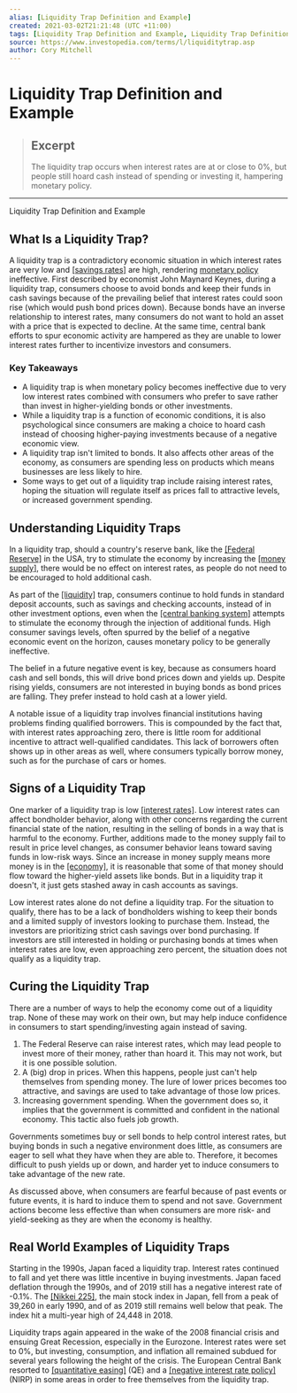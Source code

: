 ```yaml
---
alias: [Liquidity Trap Definition and Example]
created: 2021-03-02T21:21:48 (UTC +11:00)
tags: [Liquidity Trap Definition and Example, Liquidity Trap Definition and Example]
source: https://www.investopedia.com/terms/l/liquiditytrap.asp
author: Cory Mitchell
---
```


# Liquidity Trap Definition and Example

> ## Excerpt
> The liquidity trap occurs when interest rates are at or close to 0%, but people still hoard cash instead of spending or investing it, hampering monetary policy.

---

Liquidity Trap Definition and Example
## What Is a Liquidity Trap?

A liquidity trap is a contradictory economic situation in which interest rates are very low and [[savings rates]](https://www.investopedia.com/terms/s/savings-rate.asp) are high, rendering [monetary policy](https://www.investopedia.com/terms/m/monetarypolicy.asp) ineffective. First described by economist John Maynard Keynes, during a liquidity trap, consumers choose to avoid bonds and keep their funds in cash savings because of the prevailing belief that interest rates could soon rise (which would push bond prices down). Because bonds have an inverse relationship to interest rates, many consumers do not want to hold an asset with a price that is expected to decline. At the same time, central bank efforts to spur economic activity are hampered as they are unable to lower interest rates further to incentivize investors and consumers.

### Key Takeaways

-   A liquidity trap is when monetary policy becomes ineffective due to very low interest rates combined with consumers who prefer to save rather than invest in higher-yielding bonds or other investments.
-   While a liquidity trap is a function of economic conditions, it is also psychological since consumers are making a choice to hoard cash instead of choosing higher-paying investments because of a negative economic view.
-   A liquidity trap isn't limited to bonds. It also affects other areas of the economy, as consumers are spending less on products which means businesses are less likely to hire.
-   Some ways to get out of a liquidity trap include raising interest rates, hoping the situation will regulate itself as prices fall to attractive levels, or increased government spending.

## Understanding Liquidity Traps

In a liquidity trap, should a country's reserve bank, like the [[Federal Reserve]](https://www.investopedia.com/terms/f/federalreservebank.asp) in the USA, try to stimulate the economy by increasing the [[money supply]](https://www.investopedia.com/terms/m/moneysupply.asp), there would be no effect on interest rates, as people do not need to be encouraged to hold additional cash.

As part of the [[liquidity]](https://www.investopedia.com/terms/l/liquidity.asp) trap, consumers continue to hold funds in standard deposit accounts, such as savings and checking accounts, instead of in other investment options, even when the [[central banking system]](https://www.investopedia.com/terms/c/centralbank.asp) attempts to stimulate the economy through the injection of additional funds. High consumer savings levels, often spurred by the belief of a negative economic event on the horizon, causes monetary policy to be generally ineffective.

The belief in a future negative event is key, because as consumers hoard cash and sell bonds, this will drive bond prices down and yields up. Despite rising yields, consumers are not interested in buying bonds as bond prices are falling. They prefer instead to hold cash at a lower yield.

A notable issue of a liquidity trap involves financial institutions having problems finding qualified borrowers. This is compounded by the fact that, with interest rates approaching zero, there is little room for additional incentive to attract well-qualified candidates. This lack of borrowers often shows up in other areas as well, where consumers typically borrow money, such as for the purchase of cars or homes.

## Signs of a Liquidity Trap

One marker of a liquidity trap is low [[interest rates]](https://www.investopedia.com/terms/i/interestrate.asp). Low interest rates can affect bondholder behavior, along with other concerns regarding the current financial state of the nation, resulting in the selling of bonds in a way that is harmful to the economy. Further, additions made to the money supply fail to result in price level changes, as consumer behavior leans toward saving funds in low-risk ways. Since an increase in money supply means more money is in the [[economy]](https://www.investopedia.com/terms/e/economy.asp), it is reasonable that some of that money should flow toward the higher-yield assets like bonds. But in a liquidity trap it doesn't, it just gets stashed away in cash accounts as savings.

Low interest rates alone do not define a liquidity trap. For the situation to qualify, there has to be a lack of bondholders wishing to keep their bonds and a limited supply of investors looking to purchase them. Instead, the investors are prioritizing strict cash savings over bond purchasing. If investors are still interested in holding or purchasing bonds at times when interest rates are low, even approaching zero percent, the situation does not qualify as a liquidity trap.

## Curing the Liquidity Trap

There are a number of ways to help the economy come out of a liquidity trap. None of these may work on their own, but may help induce confidence in consumers to start spending/investing again instead of saving.

1.  The Federal Reserve can raise interest rates, which may lead people to invest more of their money, rather than hoard it. This may not work, but it is one possible solution.
2.  A (big) drop in prices. When this happens, people just can't help themselves from spending money. The lure of lower prices becomes too attractive, and savings are used to take advantage of those low prices.
3.  Increasing government spending. When the government does so, it implies that the government is committed and confident in the national economy. This tactic also fuels job growth.

Governments sometimes buy or sell bonds to help control interest rates, but buying bonds in such a negative environment does little, as consumers are eager to sell what they have when they are able to. Therefore, it becomes difficult to push yields up or down, and harder yet to induce consumers to take advantage of the new rate.

As discussed above, when consumers are fearful because of past events or future events, it is hard to induce them to spend and not save. Government actions become less effective than when consumers are more risk- and yield-seeking as they are when the economy is healthy.

## Real World Examples of Liquidity Traps

Starting in the 1990s, Japan faced a liquidity trap. Interest rates continued to fall and yet there was little incentive in buying investments. Japan faced deflation through the 1990s, and of 2019 still has a negative interest rate of -0.1%. The [[Nikkei 225]](https://www.investopedia.com/articles/etfs/top-etfs-nikkei/), the main stock index in Japan, fell from a peak of 39,260 in early 1990, and of as 2019 still remains well below that peak. The index hit a multi-year high of 24,448 in 2018.

Liquidity traps again appeared in the wake of the 2008 financial crisis and ensuing Great Recession, especially in the Eurozone. Interest rates were set to 0%, but investing, consumption, and inflation all remained subdued for several years following the height of the crisis. The European Central Bank resorted to [[quantitative easing]](https://www.investopedia.com/terms/q/quantitative-easing.asp) (QE) and a [[negative interest rate policy]](https://www.investopedia.com/terms/n/negative-interest-rate-policy-nirp.asp) (NIRP) in some areas in order to free themselves from the liquidity trap.
